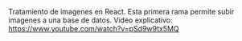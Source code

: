 Tratamiento de imagenes en React. Esta primera rama permite subir imagenes a una base de datos.
Video explicativo: https://www.youtube.com/watch?v=pSd9w9tx5MQ
